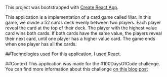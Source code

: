 This project was bootstrapped with [Create React App](https://github.com/facebookincubator/create-react-app).

This application is a implementation of a card game called War. In this game, we divide a 52 cards deck evenly between two players. Each player reveal the card at the top of their deck. The player with the highest value card wins both cards. If both cards have the same value, the players reveal their next card, until one player has a higher value card. The game ends when one player has all the cards.

##Technologies used
For this application, I used React.

##Context
This application was made for the #100DaysOfCode challenge. You can find more information about this challenge [on this blog post](https://medium.freecodecamp.com/start-2017-with-the-100daysofcode-improved-and-updated-18ce604b237b#.1u78otwpn)
